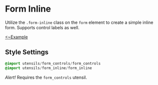 # Form Inline
Utilize the `.form-inline` class on the `form` element to create a simple
inline form. Supports control labels as well.

[<~Example](markup/form_inline.html.haml)


## Style Settings
```sass
@import utensils/form_controls/form_controls
@import utensils/form_inline/form_inline
```

_Alert!_ Requires the `form_controls` utensil.

